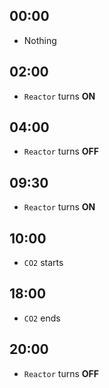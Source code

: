 **00:00**
---------
 - Nothing

**02:00**
---------
 - `Reactor` turns **ON**

**04:00**
---------
 - `Reactor` turns **OFF**

**09:30**
---------
 - `Reactor` turns **ON**

**10:00**
---------
 - `CO2` starts

**18:00**
---------
 - `CO2` ends

**20:00**
---------
 - `Reactor` turns **OFF**
